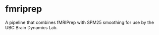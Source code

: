 # fmriprep
A pipeline that combines fMRIPrep with SPM25 smoothing for use by the UBC Brain Dynamics Lab.
